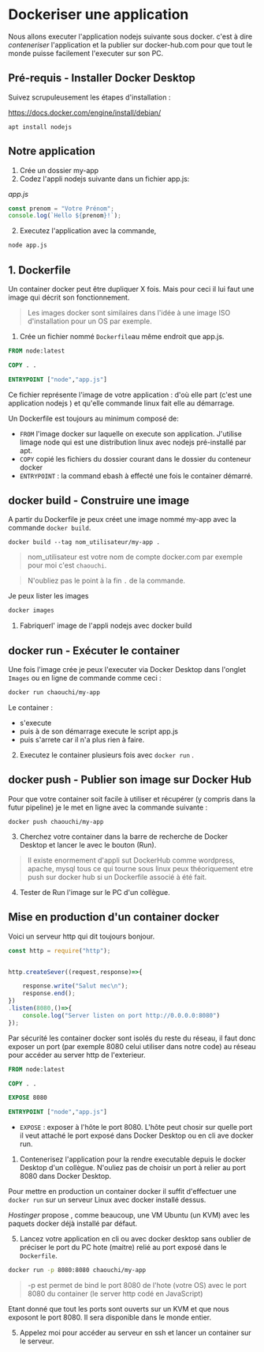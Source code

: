# Dockeriser une application

Nous allons executer l'application nodejs suivante sous docker. c'est à dire *conteneriser* l'application et la publier sur docker-hub.com pour que tout le monde puisse facilement l'executer sur son PC.

## Pré-requis - Installer Docker Desktop

Suivez scrupuleusement les étapes d'installation : 

https://docs.docker.com/engine/install/debian/

```
apt install nodejs
```

## Notre application 
1. Crée un dossier my-app
1. Codez l'appli nodejs suivante  dans un fichier app.js:

*app.js*
```js
const prenom = "Votre Prénom";
console.log(`Hello ${prenom}!`);
```
2. Executez l'application avec la commande,
```bash
node app.js
```

## 1. Dockerfile
Un container docker peut être dupliquer X fois. Mais pour ceci il lui faut une image qui décrit son fonctionnement.

> Les images docker sont similaires dans l'idée à une image ISO d'installation pour un OS par exemple.

1. Crée un fichier nommé `Dockerfile`au même endroit que app.js.

```Dockerfile
FROM node:latest

COPY . .

ENTRYPOINT ["node","app.js"]
```

Ce fichier représente l'image de votre application : d'où elle part (c'est une application nodejs ) et qu'elle commande linux fait elle au démarrage.

Un Dockerfile est toujours au minimum composé de:
- `FROM` l'image docker sur laquelle on execute son application. J'utilise limage node qui est une distribution linux avec nodejs pré-installé par apt.
- `COPY` copié les fichiers du dossier courant dans le dossier du conteneur docker
- `ENTRYPOINT` : la command ebash à effecté une fois le container démarré.


## docker build - Construire une image
A partir du Dockerfile je peux créet une image nommé my-app avec la commande `docker build`.

```
docker build --tag nom_utilisateur/my-app .
```

> nom_utilisateur est votre nom de compte docker.com par exemple pour moi c'est `chaouchi`.

> N'oubliez pas le point à la fin `.` de la commande.

Je peux lister les images 
```bash
docker images
```

1. Fabriquerl' image de l'appli nodejs avec docker build

## docker run - Exécuter le container

Une fois l'image crée je peux l'executer via Docker Desktop dans l'onglet `Images` ou en ligne de commande comme ceci :

```bash
docker run chaouchi/my-app
```
Le container :
- s'execute 
- puis à de son démarrage execute le script app.js 
- puis s'arrete car il n'a plus rien à faire.

2. Executez le container plusieurs fois avec `docker run` .

## docker push - Publier son image sur Docker Hub
Pour que votre container soit facile à utiliser et récupérer (y compris dans la futur pipeline) je le met en ligne avec la commande suivante :

```
docker push chaouchi/my-app
```

3. Cherchez votre container dans la barre de recherche de Docker Desktop et lancer le avec le bouton (Run).

> Il existe enormement d'appli sut DockerHub comme wordpress, apache, mysql tous ce qui tourne sous linux peux théoriquement etre push sur docker hub si un Dockerfile associé à été fait.

4. Tester de Run l'image sur le PC d'un collègue.

## Mise en production d'un container docker

Voici un serveur http qui dit toujours bonjour.

```js
const http = require("http");


http.createSever((request,response)=>{

    response.write("Salut mec\n");
    response.end();
})
.listen(8080,()=>{
    console.log("Server listen on port http://0.0.0.0:8080")
});
```


Par sécurité les container docker sont isolés du reste du réseau, il faut donc exposer un port (par exemple 8080 celui utiliser dans notre code) au réseau pour accéder au server http de l'exterieur.


```Dockerfile
FROM node:latest

COPY . .

EXPOSE 8080

ENTRYPOINT ["node","app.js"]
```

- `EXPOSE` : exposer à l'hôte le port 8080. L'hôte peut chosir sur quelle port il veut attaché le port exposé dans Docker Desktop ou en cli ave docker run.

1. Contenerisez l'application pour la rendre executable depuis le docker Desktop d'un collègue. N'ouliez pas de choisir un port à relier au port 8080 dans Docker Desktop.

Pour mettre en production un container docker il suffit d'effectuer une `docker run` sur un serveur Linux avec docker installé dessus.

*Hostinger* propose , comme beaucoup, une VM Ubuntu (un KVM) avec les paquets docker déjà installé par défaut.

5. Lancez votre application en cli ou avec docker desktop sans oublier de préciser le port du PC hote (maitre) relié au port exposé dans le `Dockerfile`.
```bash
docker run -p 8080:8080 chaouchi/my-app
```

> -p est permet de bind le port 8080 de l'hote (votre OS) avec le port 8080 du container (le server http codé en JavaScript)

Etant donné que tout les ports sont ouverts sur un KVM et que nous exposont le port 8080. Il sera disponible dans le monde entier.

5. Appelez moi pour accéder au serveur en ssh et lancer un container sur le serveur.


